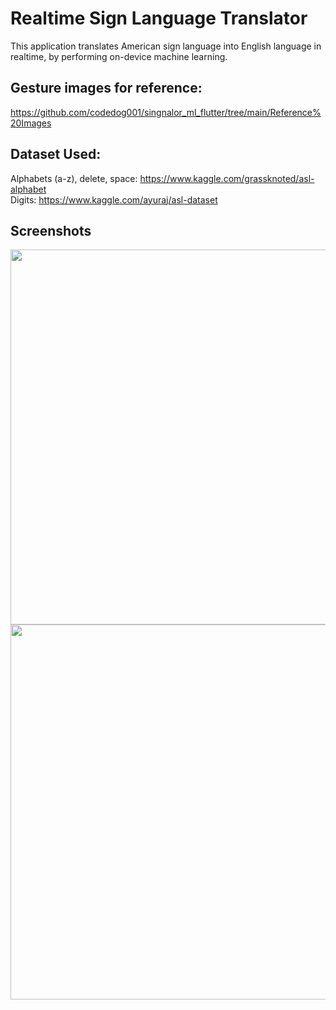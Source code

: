 # Realtime Sign Language Translator
This application translates American sign language into English language in realtime, by performing on-device machine learning.<br />

## Gesture images for reference: <br />
https://github.com/codedog001/singnalor_ml_flutter/tree/main/Reference%20Images


## Dataset Used: <br />
Alphabets (a-z), delete, space: https://www.kaggle.com/grassknoted/asl-alphabet <br />
Digits: https://www.kaggle.com/ayuraj/asl-dataset <br />


## Screenshots
<p align="center">
 <img src="https://user-images.githubusercontent.com/70198503/120271940-d86a6b00-c2c9-11eb-8941-cfa1af81bd29.jpeg?raw=true" height=600 widht=300 align="left">
 <img src="https://user-images.githubusercontent.com/70198503/120271652-59753280-c2c9-11eb-9f1a-c6acb019c5f0.jpg?raw=true" height=600 widht=300 align="left">
</p>



